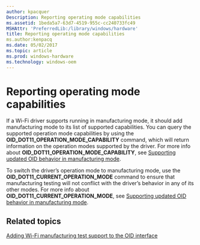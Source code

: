 ```yaml
---
author: kpacquer
Description: Reporting operating mode capabilities
ms.assetid: 1beda5a7-63d7-4519-955c-cc240733fc49
MSHAttr: 'PreferredLib:/library/windows/hardware'
title: Reporting operating mode capabilities
ms.author:kenpacq
ms.date: 05/02/2017
ms.topic: article
ms.prod: windows-hardware
ms.technology: windows-oem
---
```


# Reporting operating mode capabilities


If a Wi-Fi driver supports running in manufacturing mode, it should add manufacturing mode to its list of supported capabilities. You can query the supported operation mode capabilities by using the **OID\_DOT11\_OPERATION\_MODE\_CAPABILITY** command, which will return information on the operation modes supported by the driver. For more info about **OID\_DOT11\_OPERATION\_MODE\_CAPABILITY**, see [Supporting updated OID behavior in manufacturing mode](supporting-updated-oid-behavior-in-manufacturing-mode.md).

To switch the driver’s operation mode to manufacturing mode, use the **OID\_DOT11\_CURRENT\_OPERATION\_MODE** command to ensure that manufacturing testing will not conflict with the driver’s behavior in any of its other modes. For more info about **OID\_DOT11\_CURRENT\_OPERATION\_MODE**, see [Supporting updated OID behavior in manufacturing mode](supporting-updated-oid-behavior-in-manufacturing-mode.md).

## <span id="related_topics"></span>Related topics


[Adding Wi-Fi manufacturing test support to the OID interface](adding-wi-fi-manufacturing-test-support-to-the-oid-interface.md)

 

 






